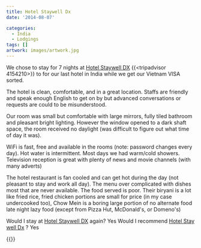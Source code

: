 ```yaml
---
title: Hotel Staywell Dx
date: '2014-08-07'

categories:
  - India
  - Lodgings
tags: []
artwork: images/artwork.jpg
---
```


We chose to stay for 7 nights at [Hotel Staywell DX](https://www.agoda.com/hotel-staywell-dx/hotel/new-delhi-and-ncr-in.html?cid=1649959) {{<tripadvisor 4154210>}} to for our last hotel in India while we get our Vietnam VISA sorted.

The hotel is clean, comfortable, and in a great location. Staffs are friendly and speak enough English to get on by but advanced conversations or requests are could to be misunderstood.

Our room was small but comfortable with large mirrors, fully tiled bathroom and pleasant bright lighting. However the window opened to a dark shaft space, the room received no daylight (was difficult to figure out what time of day it was).

WiFi is fast, free and available in the rooms (note: password changes every day). Hot water is intermittent. Most days we had warm/cold showers. Television reception is great with plenty of news and movie channels (with many adverts)

The hotel restaurant is fan cooled and can get hot during the day (not pleasant to stay and work all day). The menu over complicated with dishes most that are never available. The food served is poor. Their biryani is a lot like fried rice, fried chicken portions are small for price (in my case undercooked too), Chow Mein is a boring large portion of no alternate food late night lazy food (except from Pizza Hut, McDonald's, or Domeno's)

Would I stay at [Hotel Staywell DX](https://www.agoda.com/hotel-staywell-dx/hotel/new-delhi-and-ncr-in.html?cid=1649959) again? Yes Would I recommend [Hotel Stay well Dx](https://www.agoda.com/hotel-staywell-dx/hotel/new-delhi-and-ncr-in.html?cid=1649959) ? Yes


<!-- [Hotel Staywell Dx](https://www.agoda.com/hotel-staywell-dx/hotel/new-delhi-and-ncr-in.html?cid=1649959) can be booked for ₹1290 per night on [Agoda](https://www.agoda.com/hotel-staywell-dx/hotel/new-delhi-and-ncr-in.html?cid=1649959) -->
{{<place ChIJU3oKZUD9DDkRkIDqiY8COb0>}}